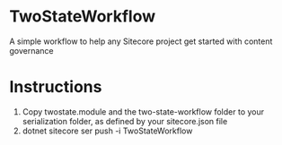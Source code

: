 # TwoStateWorkflow
A simple workflow to help any Sitecore project get started with content governance

# Instructions
1. Copy twostate.module and the two-state-workflow folder to your serialization folder, as defined by your sitecore.json file
2. dotnet sitecore ser push -i TwoStateWorkflow
